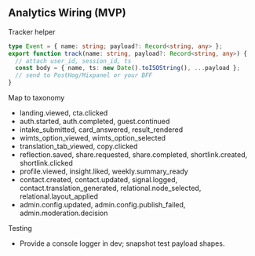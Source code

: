 ## Analytics Wiring (MVP)

Tracker helper
```ts
type Event = { name: string; payload?: Record<string, any> };
export function track(name: string, payload?: Record<string, any>) {
  // attach user_id, session_id, ts
  const body = { name, ts: new Date().toISOString(), ...payload };
  // send to PostHog/Mixpanel or your BFF
}
```

Map to taxonomy
- landing.viewed, cta.clicked
- auth.started, auth.completed, guest.continued
- intake_submitted, card_answered, result_rendered
- wimts_option_viewed, wimts_option_selected
- translation_tab_viewed, copy.clicked
- reflection.saved, share.requested, share.completed, shortlink.created, shortlink.clicked
- profile.viewed, insight.liked, weekly.summary_ready
- contact.created, contact.updated, signal.logged, contact.translation_generated, relational.node_selected, relational.layout_applied
- admin.config.updated, admin.config.publish_failed, admin.moderation.decision

Testing
- Provide a console logger in dev; snapshot test payload shapes.


